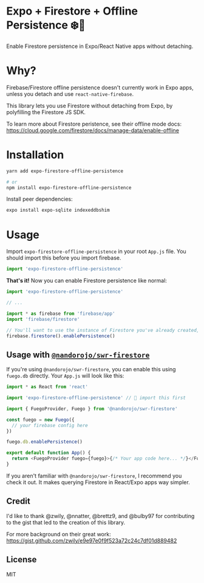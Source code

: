 # Expo + Firestore + Offline Persistence ❄️🥳

Enable Firestore persistence in Expo/React Native apps without detaching.

# Why?

Firebase/Firestore offline persistence doesn't currently work in Expo apps, unless you detach and use `react-native-firebase`.

This library lets you use Firestore without detaching from Expo, by polyfilling the Firestore JS SDK.

To learn more about Firestore peristence, see their offline mode docs: https://cloud.google.com/firestore/docs/manage-data/enable-offline

# Installation

```sh
yarn add expo-firestore-offline-persistence

# or
npm install expo-firestore-offline-persistence
```

Install peer dependencies:

```sh
expo install expo-sqlite indexeddbshim
```

# Usage

Import `expo-firestore-offline-persistence` in your root `App.js` file. You should import this before you import firebase.

```js
import 'expo-firestore-offline-persistence'
```

**That's it!** Now you can enable Firestore persistence like normal:

```js
import 'expo-firestore-offline-persistence'

// ...

import * as firebase from 'firebase/app'
import 'firebase/firestore'

// You'll want to use the instance of Firestore you've already created, instead of firebase.firestore()
firebase.firestore().enablePersistence()
```

## Usage with [`@nandorojo/swr-firestore`](https://github.com/nandorojo/swr-firestore)

If you're using `@nandorojo/swr-firestore`, you can enable this using `fuego.db` directly. Your `App.js` will look like this:

```js
import * as React from 'react'

import 'expo-firestore-offline-persistence' // 👋 import this first

import { FuegoProvider, Fuego } from '@nandorojo/swr-firestore'

const fuego = new Fuego({
  // your firebase config here
})

fuego.db.enablePersistence()

export default function App() {
  return <FuegoProvider fuego={fuego}>{/* Your app code here... */}</FuegoProvider>
}
```

If you aren't familiar with `@nandorojo/swr-firestore`, I recommend you check it out. It makes querying Firestore in React/Expo apps way simpler.

## Credit

I'd like to thank @zwily, @nnatter, @brettz9, and @bulby97 for contributing to the gist that led to the creation of this library.

For more background on their great work: https://gist.github.com/zwily/e9e97e0f9f523a72c24c7df01d889482

## License

MIT
